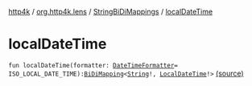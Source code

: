 [http4k](../../index.md) / [org.http4k.lens](../index.md) / [StringBiDiMappings](index.md) / [localDateTime](./local-date-time.md)

# localDateTime

`fun localDateTime(formatter: `[`DateTimeFormatter`](https://docs.oracle.com/javase/9/docs/api/java/time/format/DateTimeFormatter.html)` = ISO_LOCAL_DATE_TIME): `[`BiDiMapping`](../-bi-di-mapping/index.md)`<`[`String`](https://kotlinlang.org/api/latest/jvm/stdlib/kotlin/-string/index.html)`!, `[`LocalDateTime`](https://docs.oracle.com/javase/9/docs/api/java/time/LocalDateTime.html)`!>` [(source)](https://github.com/http4k/http4k/blob/master/http4k-core/src/main/kotlin/org/http4k/lens/BiDiMapping.kt#L74)